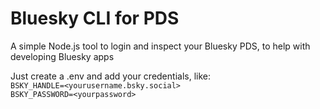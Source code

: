 # Bluesky CLI for PDS
A simple Node.js tool to login and inspect your Bluesky PDS, to help with developing Bluesky apps

Just create a .env and add your credentials, like:\
`BSKY_HANDLE=<yourusername.bsky.social>`\
`BSKY_PASSWORD=<yourpassword>`
